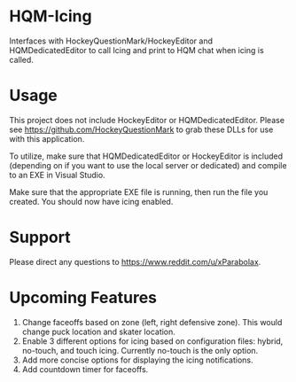 # HQM-Icing
Interfaces with HockeyQuestionMark/HockeyEditor and HQMDedicatedEditor to call Icing and print to HQM chat when icing is called.

# Usage
This project does not include HockeyEditor or HQMDedicatedEditor. Please see https://github.com/HockeyQuestionMark to grab these DLLs for use with this application.

To utilize, make sure that HQMDedicatedEditor or HockeyEditor is included (depending on if you want to use the local server or dedicated) and compile to an EXE in Visual Studio.

Make sure that the appropriate EXE file is running, then run the file you created. You should now have icing enabled.

# Support
Please direct any questions to https://www.reddit.com/u/xParabolax.

# Upcoming Features
1) Change faceoffs based on zone (left, right defensive zone). This would change puck location and skater location.
2) Enable 3 different options for icing based on configuration files: hybrid, no-touch, and touch icing. Currently no-touch is the only option.
3) Add more concise options for displaying the icing notifications.
4) Add countdown timer for faceoffs.
